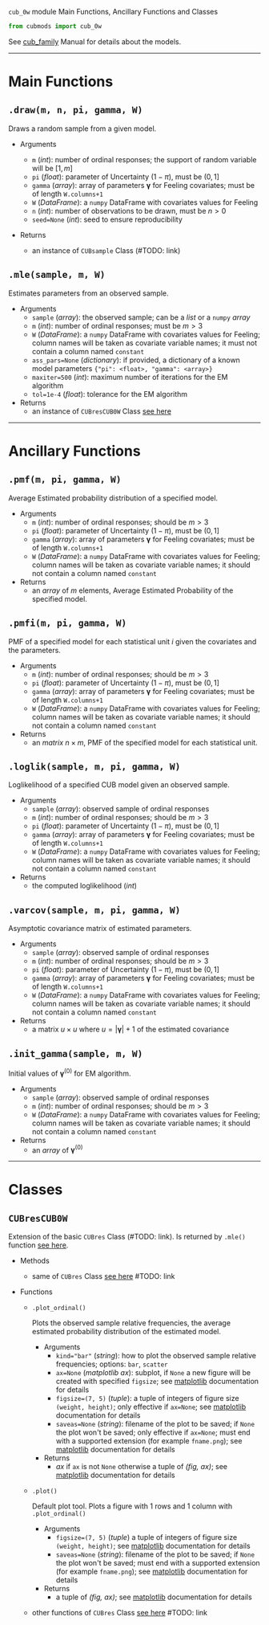 `cub_0w` module Main Functions, Ancillary Functions and Classes

```Python
from cubmods import cub_0w
```

See [cub_family](../02_cub_family.md) Manual for details about the models.

***

# Main Functions

## `.draw(m, n, pi, gamma, W)`

Draws a random sample from a given model.

- Arguments
  - `m` (_int_): number of ordinal responses; the support of random variable will be $[1,m]$
  - `pi` (_float_): parameter of Uncertainty $(1-\pi)$, must be $(0,1]$
  - `gamma` (_array_): array of parameters $\pmb\gamma$ for Feeling covariates; must be of length `W.columns+1`
  - `W` (_DataFrame_): a `numpy` DataFrame with covariates values for Feeling
  - `n` (_int_): number of observations to be drawn, must be $n>0$
  - `seed=None` (_int_): seed to ensure reproducibility

- Returns
  - an instance of `CUBsample` Class (#TODO: link)

## `.mle(sample, m, W)`

Estimates parameters from an observed sample.

- Arguments
  - `sample` (_array_): the observed sample; can be a _list_ or a `numpy` _array_
  - `m` (_int_): number of ordinal responses; must be $m>3$
  - `W` (_DataFrame_): a `numpy` DataFrame with covariates values for Feeling; column names will be taken as covariate variable names; it must not contain a column named `constant`
  - `ass_pars=None` (_dictionary_): if provided, a dictionary of a known model parameters `{"pi": <float>, "gamma": <array>}`
  - `maxiter=500` (_int_): maximum number of iterations for the EM algorithm
  - `tol=1e-4` (_float_): tolerance for the EM algorithm
- Returns
  - an instance of `CUBresCUB0W` Class [see here](cub.md#CUBresCUB0W)

***

# Ancillary Functions

## `.pmf(m, pi, gamma, W)`
Average Estimated probability distribution of a specified model.
- Arguments
  - `m` (_int_): number of ordinal responses; should be $m>3$
  - `pi` (_float_): parameter of Uncertainty $(1-\pi)$, must be $(0,1]$
  - `gamma` (_array_): array of parameters $\pmb\gamma$ for Feeling covariates; must be of length `W.columns+1`
  - `W` (_DataFrame_): a `numpy` DataFrame with covariates values for Feeling; column names will be taken as covariate variable names; it should not contain a column named `constant`
- Returns
  - an _array_ of $m$ elements, Average Estimated Probability of the specified model.

## `.pmfi(m, pi, gamma, W)`
PMF of a specified model for each statistical unit $i$ given the covariates and the parameters.
- Arguments
  - `m` (_int_): number of ordinal responses; should be $m>3$
  - `pi` (_float_): parameter of Uncertainty $(1-\pi)$, must be $(0,1]$
  - `gamma` (_array_): array of parameters $\pmb\gamma$ for Feeling covariates; must be of length `W.columns+1`
  - `W` (_DataFrame_): a `numpy` DataFrame with covariates values for Feeling; column names will be taken as covariate variable names; it should not contain a column named `constant`
- Returns
  - an _matrix_ $n \times m$, PMF of the specified model for each statistical unit.

## `.loglik(sample, m, pi, gamma, W)`
Loglikelihood of a specified CUB model given an observed sample.
- Arguments
  - `sample` (_array_): observed sample of ordinal responses
  - `m` (_int_): number of ordinal responses; should be $m>3$
  - `pi` (_float_): parameter of Uncertainty $(1-\pi)$, must be $(0,1]$
  - `gamma` (_array_): array of parameters $\pmb\gamma$ for Feeling covariates; must be of length `W.columns+1`
  - `W` (_DataFrame_): a `numpy` DataFrame with covariates values for Feeling; column names will be taken as covariate variable names; it should not contain a column named `constant`
- Returns
  - the computed loglikelihood (_int_)

## `.varcov(sample, m, pi, gamma, W)`
Asymptotic covariance matrix of estimated parameters.
- Arguments
  - `sample` (_array_): observed sample of ordinal responses
  - `m` (_int_): number of ordinal responses; should be $m>3$
  - `pi` (_float_): parameter of Uncertainty $(1-\pi)$, must be $(0,1]$
  - `gamma` (_array_): array of parameters $\pmb\gamma$ for Feeling covariates; must be of length `W.columns+1`
  - `W` (_DataFrame_): a `numpy` DataFrame with covariates values for Feeling; column names will be taken as covariate variable names; it should not contain a column named `constant`
- Returns
  - a matrix $u \times u$ where $u = |\pmb\gamma|+1$ of the estimated covariance

## `.init_gamma(sample, m, W)`
Initial values of $\pmb\gamma^{(0)}$ for EM algorithm.
- Arguments
  - `sample` (_array_): observed sample of ordinal responses
  - `m` (_int_): number of ordinal responses; should be $m>3$
  - `W` (_DataFrame_): a `numpy` DataFrame with covariates values for Feeling; column names will be taken as covariate variable names; it should not contain a column named `constant`
- Returns
  - an _array_ of $\pmb\gamma^{(0)}$

***

# Classes

## `CUBresCUB0W`

Extension of the basic `CUBres` Class (#TODO: link). Is returned by `.mle()` function [see here](cub.md#mle).

- Methods
  - same of `CUBres` Class [see here]() #TODO: link

- Functions
  - `.plot_ordinal()`
    
    Plots the observed sample relative frequencies, the average estimated probability distribution of the estimated model.

    - Arguments
      - `kind="bar"` (_string_): how to plot the observed sample relative frequencies; options: `bar`, `scatter`
      - `ax=None` (_matplotlib ax_): subplot, if `None` a new figure will be created with specified `figsize`; see [matplotlib](https://matplotlib.org) documentation for details
      - `figsize=(7, 5)` (_tuple_): a tuple of integers of figure size `(weight, height)`; only effective if `ax=None`; see [matplotlib](https://matplotlib.org) documentation for details
      - `saveas=None` (_string_): filename of the plot to be saved; if `None` the plot won't be saved; only effective if `ax=None`; must end with a supported extension (for example `fname.png`); see [matplotlib](https://matplotlib.org) documentation for details
    - Returns
      - _ax_ if `ax` is not `None` otherwise a tuple of _(fig, ax)_; see [matplotlib](https://matplotlib.org) documentation for details

  - `.plot()`
    
    Default plot tool. Plots a figure with 1 rows and 1 column with `.plot_ordinal()`
    - Arguments
      - `figsize=(7, 5)` (_tuple_) a tuple of integers of figure size `(weight, height)`; see [matplotlib](https://matplotlib.org) documentation for details
      - `saveas=None` (_string_): filename of the plot to be saved; if `None` the plot won't be saved; must end with a supported extension (for example `fname.png`); see [matplotlib](https://matplotlib.org) documentation for details
    - Returns
      - a tuple of _(fig, ax)_; see [matplotlib](https://matplotlib.org) documentation for details

  - other functions of `CUBres` Class [see here]() #TODO: link

